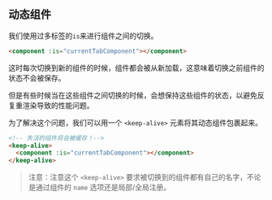 ## 动态组件

我们使用过多标签的`is`来进行组件之间的切换。

```html
<component :is="currentTabComponent"></component>
```

这时每次切换到新的组件的时候，组件都会被从新加载，这意味着切换之前组件的状态不会被保存。

但是有些时候当在这些组件之间切换的时候，会想保持这些组件的状态，以避免反复重渲染导致的性能问题。

为了解决这个问题，我们可以用一个 `<keep-alive>` 元素将其动态组件包裹起来。

```html
<!-- 失活的组件将会被缓存！-->
<keep-alive>
  <component :is="currentTabComponent"></component>
</keep-alive>
```

> 注意：注意这个 `<keep-alive>` 要求被切换到的组件都有自己的名字，不论是通过组件的 `name` 选项还是局部/全局注册。




